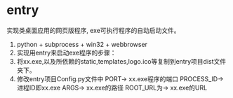 # entry
实现类桌面应用的网页版程序, exe可执行程序的自动启动文件。
1. python + subprocess + win32 + webbrowser
2. 实现用entry来启动exe程序的步骤：
  1. 将xx.exe,以及所依赖的static,templates,logo.ico等复制到entry项目dist文件夹下。
  2. 修改entry项目Config.py文件中
    PORT->       xx.exe程序的端口
    PROCESS_ID-> 进程ID即xx.exe
    ARGS->       xx.exe的路径
    ROOT_URL为-> xx.exe的URL

